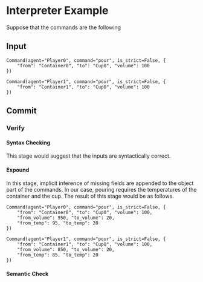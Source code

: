 # Interpreter Example

Suppose that the commands are the following

## Input

```
Command(agent="Player0", command="pour", is_strict=False, {
    "from": "Container0", "to": "Cup0", "volume": 100
})

Command(agent="Player1", command="pour", is_strict=False, {
    "from": "Container1", "to": "Cup0", "volume": 100
})

```

## Commit

### Verify

#### Syntax Checking

This stage would suggest that the inputs are syntactically correct.

#### Expound

In this stage, implicit inference of missing fields are appended to the object
part of the commands. In our case, pouring requires the temperatures of the
container and the cup. The result of this stage would be as follows.

```
Command(agent="Player0", command="pour", is_strict=False, {
    "from": "Container0", "to": "Cup0", "volume": 100,
    "from_volume": 950, "to_volume": 20,
    "from_temp": 95, "to_temp": 20
})

Command(agent="Player1", command="pour", is_strict=False, {
    "from": "Container1", "to": "Cup0", "volume": 100,
    "from_volume": 850, "to_volume": 20,
    "from_temp": 85, "to_temp": 20
})

```

#### Semantic Check 

